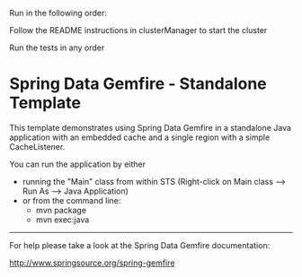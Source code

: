 Run in the following order:

Follow the README instructions in clusterManager to start the cluster

Run the tests in any order


Spring Data Gemfire - Standalone Template
==============================================================================

This template demonstrates using Spring Data Gemfire in a standalone Java application with an embedded cache and a single region with a simple CacheListener.

You can run the application by either

* running the "Main" class from within STS (Right-click on Main class --> Run As --> Java Application)
* or from the command line:
    - mvn package
    - mvn exec:java

--------------------------------------------------------------------------------

For help please take a look at the Spring Data Gemfire documentation:

http://www.springsource.org/spring-gemfire

